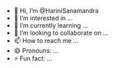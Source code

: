 - 👋 Hi, I’m @HariniSanamandra
- 👀 I’m interested in ...
- 🌱 I’m currently learning ...
- 💞️ I’m looking to collaborate on ...
- 📫 How to reach me ...
- 😄 Pronouns: ...
- ⚡ Fun fact: ...

<!---
HariniSanamandra/HariniSanamandra is a ✨ special ✨ repository because its `README.md` (this file) appears on your GitHub profile.
You can click the Preview link to take a look at your changes.
--->
